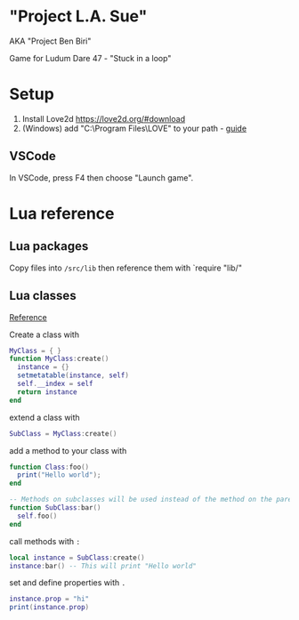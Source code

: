 # "Project L.A. Sue"

AKA "Project Ben Biri"

Game for Ludum Dare 47 - "Stuck in a loop"

# Setup

1. Install Love2d https://love2d.org/#download
2. (Windows) add "C:\Program Files\LOVE" to your path - [guide](https://www.howtogeek.com/118594/how-to-edit-your-system-path-for-easy-command-line-access/)

## VSCode

In VSCode, press <key>F4</key> then choose "Launch game".


# Lua reference

## Lua packages

Copy files into `/src/lib` then reference them with `require "lib/<package>"

## Lua classes

[Reference](https://www.lua.org/pil/16.2.html)

Create a class with

```lua
MyClass = { }
function MyClass:create()
  instance = {}
  setmetatable(instance, self)
  self.__index = self
  return instance
end
```

extend a class with

```lua
SubClass = MyClass:create()
```

add a method to your class with

```lua
function Class:foo()
  print("Hello world");
end

-- Methods on subclasses will be used instead of the method on the parent class.
function SubClass:bar()
  self.foo()
end

```

call methods with `:` 

```lua
local instance = SubClass:create()
instance:bar() -- This will print "Hello world"
```

set and define properties with `.` 

```lua
instance.prop = "hi"
print(instance.prop)
```

